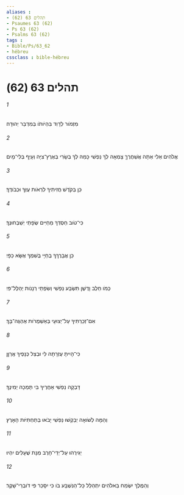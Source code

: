 ```yaml
---
aliases : 
- תהלים 63 (62)
- Psaumes 63 (62)
- Ps 63 (62)
- Psalms 63 (62)
tags : 
- Bible/Ps/63_62
- hébreu
cssclass : bible-hébreu
---
```


# תהלים 63 (62)

###### 1
מִזְמֹור לְדָוִד בִּהְיֹותֹו בְּמִדְבַּר יְהוּדָה׃
###### 2
אֱלֹהִים אֵלִי אַתָּה אֲשַׁחֲרֶךָּ צָמְאָה לְךָ נַפְשִׁי כָּמַהּ לְךָ בְשָׂרִי בְּאֶרֶץ־צִיָּה וְעָיֵף בְּלִי־מָיִם׃
###### 3
כֵּן בַּקֹּדֶשׁ חֲזִיתִיךָ לִרְאֹות עֻזְּךָ וּכְבֹודֶךָ׃
###### 4
כִּי־טֹוב חַסְדְּךָ מֵחַיִּים שְׂפָתַי יְשַׁבְּחוּנְךָ׃
###### 5
כֵּן אֲבָרֶךְךָ בְחַיָּי בְּשִׁמְךָ אֶשָּׂא כַפָּי׃
###### 6
כְּמֹו חֵלֶב וָדֶשֶׁן תִּשְׂבַּע נַפְשִׁי וְשִׂפְתֵי רְנָנֹות יְהַלֶּל־פִּי׃
###### 7
אִם־זְכַרְתִּיךָ עַל־יְצוּעָי בְּאַשְׁמֻרֹות אֶהְגֶּה־בָּךְ׃
###### 8
כִּי־הָיִיתָ עֶזְרָתָה לִּי וּבְצֵל כְּנָפֶיךָ אֲרַןֵּן׃
###### 9
דָּבְקָה נַפְשִׁי אַחֲרֶיךָ בִּי תָּמְכָה יְמִינֶךָ׃
###### 10
וְהֵמָּה לְשֹׁואָה יְבַקְשׁוּ נַפְשִׁי יָבֹאוּ בְּתַחְתִּיֹּות הָאָרֶץ׃
###### 11
יַגִּירֻהוּ עַל־יְדֵי־חָרֶב מְנָת שֻׁעָלִים יִהְיוּ׃
###### 12
וְהַמֶּלֶךְ יִשְׂמַח בֵּאלֹהִים יִתְהַלֵּל כָּל־הַנִּשְׁבָּע בֹּו כִּי יִסָּכֵר פִּי דֹובְרֵי־שָׁקֶר׃

